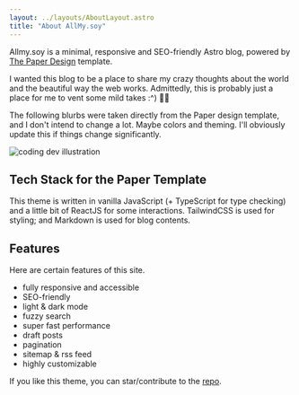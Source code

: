 ```yaml
---
layout: ../layouts/AboutLayout.astro
title: "About AllMy.soy"
---
```


Allmy.soy is a minimal, responsive and SEO-friendly Astro blog, powered by [The Paper Design](https://github.com/satnaing/astro-paper) template.

I wanted this blog to be a place to share my crazy thoughts about the world and the beautiful way the web works. Admittedly, this is probably just a place for me to vent some mild takes :^) 🍵💦

The following blurbs were taken directly from the Paper design template, and I don't intend to change a lot. Maybe colors and theming. I'll obviously update this if things change significantly.

<div>
  <img src="/assets/dev.svg" class="sm:w-1/2 mx-auto" alt="coding dev illustration">
</div>

## Tech Stack for the Paper Template

This theme is written in vanilla JavaScript (+ TypeScript for type checking) and a little bit of ReactJS for some interactions. TailwindCSS is used for styling; and Markdown is used for blog contents.

## Features

Here are certain features of this site.

- fully responsive and accessible
- SEO-friendly
- light & dark mode
- fuzzy search
- super fast performance
- draft posts
- pagination
- sitemap & rss feed
- highly customizable

If you like this theme, you can star/contribute to the [repo](https://github.com/satnaing/astro-paper).
